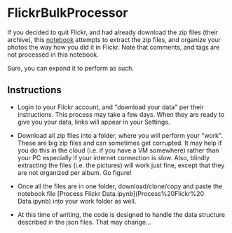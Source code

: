 # FlickrBulkProcessor
If you decided to quit Flickr, and had already download the zip files (their archive), this [notebook](https://jupyter.org/) attempts to extract the zip files, and organize your photos the way how you did it in Flickr. Note that comments, and tags are not processed in this notebook.

Sure, you can expand it to perform as such.

## Instructions
* Login to your Flickr account, and "download your data" per their instructions. This process may take a few days. When they are ready to give you your data, links will appear in your Settings.

* Download all zip files into a folder, where you will perform your "work". These are big zip files and can sometimes get corrupted. It may help if you do this in the cloud (i.e. if you have a VM somewhere) rather than your PC especially if your internet connection is slow. Also, blindly extracting the files (i.e. the pictures) will work just fine, except that they are not organized per album. Go figure!

* Once all the files are in one folder, download/clone/copy and paste the notebook file [Process Flickr Data.ipynb](Process%20Flickr%20 Data.ipynb) into your work folder as well.

* At this time of writing, the code is designed to handle the data structure described in the json files. That may change...
